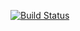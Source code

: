 [![Build Status](https://travis-ci.org/maweiyi/learn_ci.svg?branch=master)](https://travis-ci.org/maweiyi/learn_ci)
